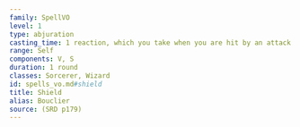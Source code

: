 ```yaml
---
family: SpellVO
level: 1
type: abjuration
casting_time: 1 reaction, which you take when you are hit by an attack or targeted by the magic missile spell
range: Self
components: V, S
duration: 1 round
classes: Sorcerer, Wizard
id: spells_vo.md#shield
title: Shield
alias: Bouclier
source: (SRD p179)
---
```


